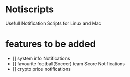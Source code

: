 # Notiscripts
Usefull Notification Scripts for Linux and Mac
# features to be added 
- [] system info Notifications
- [] favourite football(Soccer) team Score Notifications
- [] crypto price notifications
